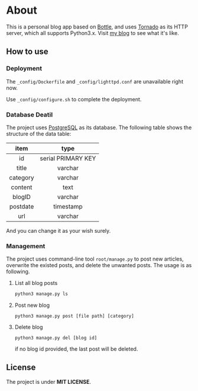 # About

This is a personal blog app based on [Bottle](http://bottlepy.org/), and uses [Tornado](http://www.tornadoweb.org/en/stable/) as its HTTP server, which all supports Python3.x. Visit [my blog](http://www.rim99.com) to see what it's like.

## How to use

### Deployment

The `_config/Dockerfile` and `_config/lighttpd.conf` are unavailable right now. 

Use `_config/configure.sh` to complete the deployment. 

### Database Deatil

The project uses [PostgreSQL](www.postgresql.org) as its database. The following table shows the structure of the data table:
 
item     | type
:-:      | :-:
id       | serial PRIMARY KEY
title    | varchar
category | varchar
content  | text
blogID   | varchar
postdate | timestamp
url      | varchar

And you can change it as your wish surely.

### Management

The project uses command-line tool `root/manage.py` to post new articles, overwrite the existed posts, and delete the unwanted posts. The usage is as following.

1. List all blog posts 

    ```python
    python3 manage.py ls
    ```

2. Post new blog 

    ```python3
    python3 manage.py post [file path] [category]
    ```

3. Delete blog

    ```
    python3 manage.py del [blog id]
    ```
    if no blog id provided, the last post will be deleted.

## License

The project is under **MIT LICENSE**.
